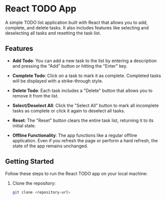 # React TODO App

A simple TODO list application built with React that allows you to add, complete, and delete tasks. It also includes features like selecting and deselecting all tasks and resetting the task list.

## Features

- **Add Todo**: You can add a new task to the list by entering a description and pressing the "Add" button or hitting the "Enter" key.

- **Complete Todo**: Click on a task to mark it as complete. Completed tasks will be displayed with a strike-through style.

- **Delete Todo**: Each task includes a "Delete" button that allows you to remove it from the list.

- **Select/Deselect All**: Click the "Select All" button to mark all incomplete tasks as complete or click it again to deselect all tasks.

- **Reset**: The "Reset" button clears the entire task list, returning it to its initial state.

- **Offline Functionality**: The app functions like a regular offline application. Even if you refresh the page or perform a hard refresh, the state of the app remains unchanged.

## Getting Started

Follow these steps to run the React TODO app on your local machine:

1. Clone the repository:

   ```bash
   git clone <repository-url>
